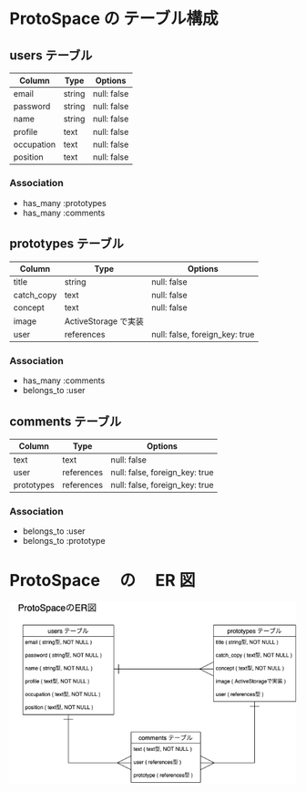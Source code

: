 # ProtoSpace の テーブル構成

## users テーブル

| Column     | Type   | Options     |
| ---------- | ------ | ----------- |
| email      | string | null: false |
| password   | string | null: false |
| name       | string | null: false |
| profile    | text   | null: false |
| occupation | text   | null: false |
| position   | text   | null: false |

### Association

- has_many :prototypes
- has_many :comments

## prototypes テーブル

| Column     | Type                 | Options                        |
| ---------- | -------------------- | ------------------------------ |
| title      | string               | null: false                    |
| catch_copy | text                 | null: false                    |
| concept    | text                 | null: false                    |
| image      | ActiveStorage で実装 |
| user       | references           | null: false, foreign_key: true |

### Association

- has_many :comments
- belongs_to :user

## comments テーブル

| Column     | Type       | Options                        |
| ---------- | ---------- | ------------------------------ |
| text       | text       | null: false                    |
| user       | references | null: false, foreign_key: true |
| prototypes | references | null: false, foreign_key: true |

### Association

- belongs_to :user
- belongs_to :prototype

# ProtoSpace 　の　 ER 図

![ProtoSpace　の　ER図 ](public/proto.png)
